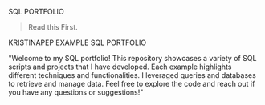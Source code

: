 SQL PORTFOLIO
> Read this First.

 KRISTINAPEP EXAMPLE SQL PORTFOLIO

"Welcome to my SQL portfolio! This repository showcases a variety of SQL scripts and projects that I have developed. Each example highlights different techniques and functionalities. I leveraged queries and databases to retrieve and manage data. Feel free to explore the code and reach out if you have any questions or suggestions!"
